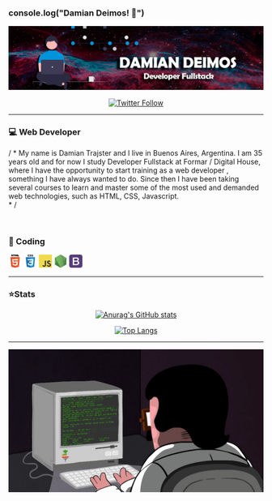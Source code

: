

### console.log("Damian Deimos! 👋") 




<img width="auto" src="DamianDeimos.jpg">

[<p align="center">![Twitter Follow](https://img.shields.io/twitter/follow/DeimosDamian?color=%231DA1F2&label=DamianDeimos&logo=twitter&style=for-the-badge)](https://twitter.com/DeimosDamian)

---
### 💻 Web Developer 
/ * My name is  Damian Trajster  and I live in Buenos Aires, Argentina.
I am 35 years old and for now I study Developer Fullstack at Formar / Digital House, where I have the opportunity to start training as a  web developer , something I have always wanted to do. Since then I have been taking several courses to learn and master some of the most used and demanded web technologies, such as HTML, CSS, Javascript.<br> * /

<br>

### 🚀 Coding

<img width="26px" src="https://raw.githubusercontent.com/github/explore/80688e429a7d4ef2fca1e82350fe8e3517d3494d/topics/html/html.png"> <img width="26px" src="https://raw.githubusercontent.com/github/explore/80688e429a7d4ef2fca1e82350fe8e3517d3494d/topics/css/css.png"> <img width="26px" src="https://raw.githubusercontent.com/github/explore/80688e429a7d4ef2fca1e82350fe8e3517d3494d/topics/javascript/javascript.png"> <img width="26px" src="https://raw.githubusercontent.com/github/explore/80688e429a7d4ef2fca1e82350fe8e3517d3494d/topics/nodejs/nodejs.png"> <img width="26px" src="https://raw.githubusercontent.com/github/explore/80688e429a7d4ef2fca1e82350fe8e3517d3494d/topics/bootstrap/bootstrap.png"> 



---


 ### ⭐Stats  

[<p align="center"> ![Anurag's GitHub stats](https://github-readme-stats.vercel.app/api?username=DamianTrajster&show_icons=true&theme=dark)](https://github.com/DamianTrajster/github-readme-stats)

<!-- Lenguajes usados -->
[<p align="center">![Top Langs](https://github-readme-stats.vercel.app/api/top-langs/?username=DamianTrajster&layout=compact&theme=dark)](https://github.com/DamianTrajster/github-readme-stats)

---
<img width="auto" src="gifprogramer.gif">






